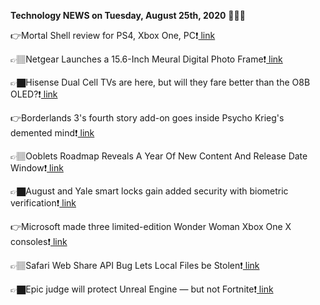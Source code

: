 <b>Technology NEWS on Tuesday, August 25th, 2020</b> 📡📡📡 

👉Mortal Shell review for PS4, Xbox One, PC❗️<a href='https://techblock.club/?p=6811'> link</a>

👉🏽Netgear Launches a 15.6-Inch Meural Digital Photo Frame❗️<a href='https://techblock.club/?p=6813'> link</a>

👉🏿Hisense Dual Cell TVs are here, but will they fare better than the O8B OLED?❗️<a href='https://techblock.club/?p=6815'> link</a>

👉Borderlands 3's fourth story add-on goes inside Psycho Krieg's demented mind❗️<a href='https://techblock.club/?p=6817'> link</a>

👉🏽Ooblets Roadmap Reveals A Year Of New Content And Release Date Window❗️<a href='https://techblock.club/?p=6819'> link</a>

👉🏿August and Yale smart locks gain added security with biometric verification❗️<a href='https://techblock.club/?p=6821'> link</a>

👉Microsoft made three limited-edition Wonder Woman Xbox One X consoles❗️<a href='https://techblock.club/?p=6823'> link</a>

👉🏽Safari Web Share API Bug Lets Local Files be Stolen❗️<a href='https://techblock.club/?p=6825'> link</a>

👉🏿Epic judge will protect Unreal Engine — but not Fortnite❗️<a href='https://techblock.club/?p=6827'> link</a>

